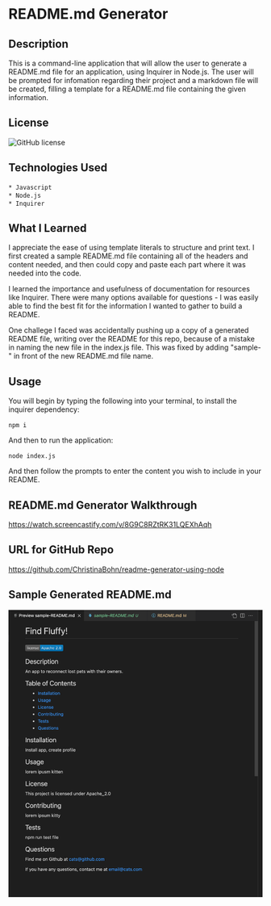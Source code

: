 # README.md Generator

## Description

This is a command-line application that will allow the user to generate a README.md file for an application, using Inquirer in Node.js. The user will be prompted for infomation regarding their project and a markdown file will be created, filling a template for a README.md file containing the given information.

## License

![GitHub license](https://img.shields.io/badge/license-MIT-blue.svg)

## Technologies Used

    * Javascript
    * Node.js
    * Inquirer


## What I Learned

I appreciate the ease of using template literals to structure and print text. I first created a sample README.md file containing all of the headers and content needed, and then could copy and paste each part where it was needed into the code.

I learned the importance and usefulness of documentation for resources like Inquirer. There were many options available for questions - I was easily able to find the best fit for the information I wanted to gather to build a README.

One challege I faced was accidentally pushing up a copy of a generated README file, writing over the README for this repo, because of a mistake in naming the new file in the index.js file. This was fixed by adding "sample-" in front of the new README.md file name.

## Usage

You will begin by typing the following into your terminal, to install the inquirer dependency:

```
npm i
```
And then to run the application:

```
node index.js
```
And then follow the prompts to enter the content you wish to include in your README.

## README.md Generator Walkthrough

https://watch.screencastify.com/v/8G9C8RZtRK31LQEXhAqh

## URL for GitHub Repo

https://github.com/ChristinaBohn/readme-generator-using-node

## Sample Generated README.md

![Generaged README preview](images/README-preview.png)
  